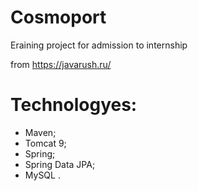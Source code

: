 # Сosmoport
Еraining project for admission to internship

from https://javarush.ru/

# Technologyes:
  - Maven; 
  - Tomcat 9; 
  - Spring; 
  - Spring Data JPA; 
  - MySQL . 
